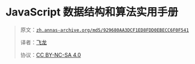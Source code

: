 # JavaScript 数据结构和算法实用手册

> 原文：[`zh.annas-archive.org/md5/929680AA3DCF1ED8FDD0EBECC6F0F541`](https://zh.annas-archive.org/md5/929680AA3DCF1ED8FDD0EBECC6F0F541)
> 
> 译者：[飞龙](https://github.com/wizardforcel)
> 
> 协议：[CC BY-NC-SA 4.0](http://creativecommons.org/licenses/by-nc-sa/4.0/)